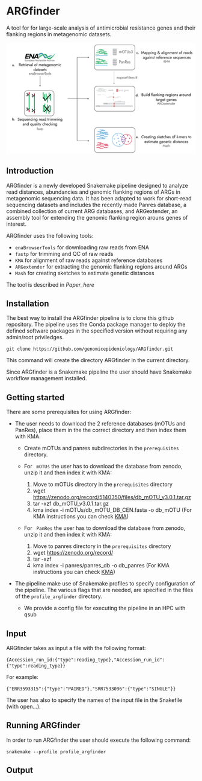 # ARGfinder
A tool for for large-scale analysis of antimicrobial resistance genes and their flanking regions in metagenomic datasets.

<img src="ARGfinder_pipeline.png" alt="ARGfinder pipeline">

## Introduction

ARGfinder is a newly developed Snakemake pipeline designed to analyze read distances, abundancies and genomic flanking regions of ARGs in metagenomic sequencing data. It has been adapted to work for short-read sequencing datasets and includes the recently made Panres database, a combined collection of current ARG databases, and ARGextender, an assembly tool for extending the genomic flanking region arouns genes of interest.

ARGfinder uses the following tools:


* ``` enaBrowserTools ``` for downloading raw reads from ENA
* ``` fastp ``` for trimming and QC of raw reads
* ``` KMA ``` for alignment of raw reads against reference databases
* ``` ARGextender ``` for extracting the genomic flanking regions around ARGs
* ``` Mash ``` for creating sketches to estimate genetic distances


The tool is described in *Paper_here*

## Installation

The best way to install the ARGfinder pipeline is to clone this github repository. The pipeline uses the Conda package manager to deploy the defined software packages in the specified version without requiring any admin/root priviledges.

```
git clone https://github.com/genomicepidemiology/ARGfinder.git
```
This command will create the directory ARGfinder in the current directory.

Since ARGfinder is a Snakemake pipeline the user should have Snakemake workflow management installed. 

## Getting started

There are some prerequisites for using ARGfinder:

* The user needs to download the 2 reference databases (mOTUs and PanRes), place them in the the correct directory and then index them with KMA. 

	* Create mOTUs and panres subdirectories in the ``` prerequisites ``` directory.

	* For ``` mOTUs``` the user has to download the database from zenodo, unzip it and then index it with KMA:
		1. Move to mOTUs directory in the ``` prerequisites ``` directory
		2. wget https://zenodo.org/record/5140350/files/db_mOTU_v3.0.1.tar.gz
		3. tar -xzf db_mOTU_v3.0.1.tar.gz
		4. kma index -i mOTUs/db_mOTU_DB_CEN.fasta -o db_mOTU (For KMA instructions you can check  <a href="https://bitbucket.org/genomicepidemiology/kma/src/master/">KMA</a>)

	* For ``` PanRes``` the user has to download the database from zenodo, unzip it and then index it with KMA:
		1. Move to panres directory in the ``` prerequisites ``` directory
		2. wget https://zenodo.org/record/
		3. tar -xzf 
		4. kma index -i panres/panres_db -o db_panres (For KMA instructions you can check  <a href="https://bitbucket.org/genomicepidemiology/kma/src/master/">KMA</a>)

* The pipeline make use of Snakemake profiles to specify configuration of the pipeline. The various flags that are needed, are specified in the files of the ``` profile_argfinder ``` directory.
	
	* We provide a config file for executing the pipeline in an HPC with qsub

## Input

ARGfinder takes as input a file with the following format:

```
{Accession_run_id:{"type":reading_type},"Accession_run_id":{"type":reading_type}}
```

For example:

```
{"ERR3593315":{"type":"PAIRED"},"SRR7533096":{"type":"SINGLE"}}
```

The user has also to specify the names of the input file in the Snakefile (with open...).

## Running ARGfinder

In order to run ARGfinder the user should execute the following command:

```
snakemake --profile profile_argfinder
```

## Output